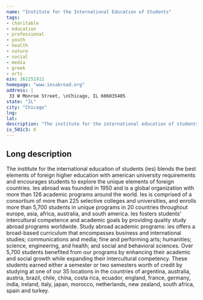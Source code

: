 ```yaml
---
name: "Institute for the International Education of Students"
tags:
- charitable
- education
- professional
- youth
- health
- nature
- social
- media
- greek
- arts
ein: 362251912
homepage: "www.iesabroad.org"
address: |
 33 W Monroe Street, \nChicago, IL 606035405
state: "IL"
city: "Chicago"
lng: 
lat: 
description: "The institute for the international education of students (ies) encourages students to explore foreign countries and fosters students' personal and academic goals by providing study abroad programs. "
is_501c3: X
---
```


## Long description

The institute for the international education of students (ies) blends the best elements of foreign higher education with american university requirements and encourages students to explore the unique elements of foreign countries. Ies abroad was founded in 1950 and is a global organization with more than 126 academic programs around the world. Ies is comprised of a consortium of more than 225 selective colleges and universities, and enrolls more than 5,700 students in unique programs in 20 countries throughout europe, asia, africa, australia, and south america. Ies fosters students' intercultural competence and academic goals by providing quality study abroad programs worldwide. Study abroad academic programs: ies offers a broad-based curriculum that encompasses business and international studies; communications and media; fine and performing arts; humanities; science, engineering, and health; and social and behavioral sciences. Over 5,700 students benefited from our programs by enhancing their academic and social growth while expanding their intercultural competency. These students earned either a semester or two semesters worth of credit by studying at one of our 35 locations in the countries of argentina, australia, austria, brazil, chile, china, costa rica, ecuador, england, france, germany, india, ireland, italy, japan, morocco, netherlands, new zealand, south africa, spain and turkey. 

